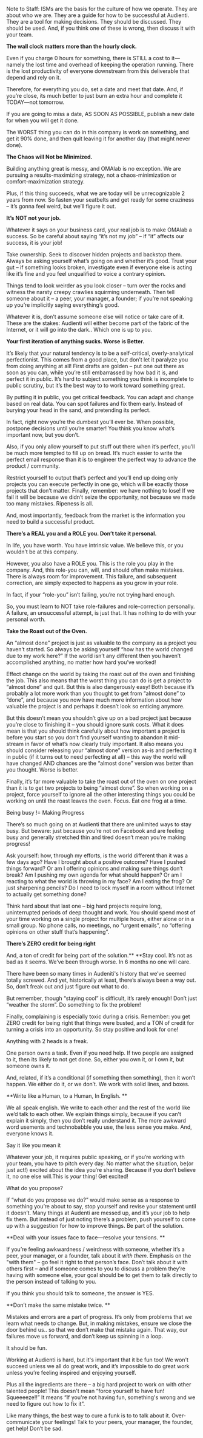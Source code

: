 Note to Staff: ISMs are the basis for the culture of how we operate. They are about who we are. They are a guide for how to be successful at Audienti. They are a tool for making decisions. They should be discussed. They should be used. And, if you think one of these is wrong, then  discuss it with your team.

**The wall clock matters more than the hourly clock.**

Even if you charge 0 hours for something, there is STILL a cost to it—namely the lost time and overhead of keeping the operation running.  There is the lost productivity of everyone downstream from this deliverable that depend and rely on it.

Therefore, for everything you do, set a date and meet that date.  And, if you’re close, its much better to just burn an extra hour and complete it TODAY—not tomorrow.

If you are going to miss a date, AS SOON AS POSSIBLE, publish a new date for when you will get it done.

The WORST thing you can do in this company is work on something, and get it 90% done, and then quit leaving it for another day \(that might never done\).

**The Chaos will Not be Minimized.**

Building anything great is messy, and OMAlab is no exception. We are pursuing a results-maximizing strategy, not a chaos-minimization or comfort-maximization strategy.

Plus, if this thing succeeds, what we are today will be unrecognizable 2 years from now. So fasten your seatbelts and get ready for some craziness – it’s gonna feel weird, but we’ll figure it out.

**It’s NOT not your job.**

Whatever it says on your business card, your real job is to make OMAlab a success. So be careful about saying “it’s not my job” – if “it” affects our success, it is your job!

Take ownership. Seek to discover hidden projects and backstop them. Always be asking yourself what’s going on and whether it’s good. Trust your gut – if something looks broken, investigate even if everyone else is acting like it’s fine and you feel unqualified to voice a contrary opinion.

Things tend to look weirder as you look closer – turn over the rocks and witness the narsty creepy crawlies squirming underneath. Then tell someone about it – a peer, your manager, a founder; if you’re not speaking up you’re implicitly saying everything’s good.

Whatever it is, don’t assume someone else will notice or take care of it. These are the stakes: Audienti will either become part of the fabric of the Internet, or it will go into the dark.. Which one is up to you.

**Your first iteration of anything sucks. Worse is Better.**

It’s likely that your natural tendency is to be a self-critical,
overly-analytical perfectionist. This comes from a good place, but don’t let it
paralyze you from doing anything at all! First drafts are golden – put one out
there as soon as you can, while you’re still embarrassed by how bad it is, and
perfect it in public. It’s hard to subject something you think is incomplete to
public scrutiny, but it’s the best way to to work toward something great.

By putting it in public, you get critical feedback. You can adapt and change
based on real data. You can spot failures and fix them early. Instead of burying
your head in the sand, and pretending its perfect.

In fact, right now you’re the dumbest you’ll ever be. When possible, postpone
decisions until you’re smarter! You think you know what’s important now, but you
don’t.

Also, if you only allow yourself to put stuff out there when it’s perfect,
you’ll be much more tempted to fill up on bread. It’s much easier to write the
perfect email response than it is to engineer the perfect way to advance the
product \/ community.

Restrict yourself to output that’s perfect and you’ll end up doing only projects
you can execute perfectly in one go, which will be exactly those projects that
don’t matter. Finally, remember: we have nothing to lose! If we fail it will be
because we didn’t seize the opportunity, not because we made too many mistakes.
Ripeness is all.

And, most importantly, feedback from the market is the information you need to
build a successful product.

**There’s a REAL you and a ROLE you. Don’t take it personal.**

In life, you have worth. You have intrinsic value. We believe this, or you
wouldn’t be at this company.

However, you also have a ROLE you. This is the role you play in the company.
And, this role-you can, will, and should often make mistakes. There is always
room for improvement. This failure, and subsequent correction, are simply
expected to happens as you grow in your role.

In fact, if your “role-you” isn’t failing, you’re not trying hard enough.

So, you must learn to NOT take role-failures and role-correction personally. A
failure, an unsuccessful attempt, is just that. It has nothing to do with your
personal worth.

**Take the Roast out of the Oven.**

An “almost done” project is just as valuable to the company as a project you
haven’t started. So always be asking yourself “how has the world changed due to
my work here?” If the world isn’t any different then you haven’t accomplished
anything, no matter how hard you’ve worked!

Effect change on the world by taking the roast out of the oven and finishing the
job. This also means that the worst thing you can do is get a project to “almost
done” and quit. But this is also dangerously easy! Both because it’s probably a
lot more work than you thought to get from “almost done” to “done”, and because
you now have much more information about how valuable the project is and perhaps
it doesn’t look so enticing anymore.

But this doesn’t mean you shouldn’t give up on a bad project just because you’re
close to finishing it – you should ignore sunk costs. What it does mean is that
you should think carefully about how important a project is before you start so
you don’t find yourself wanting to abandon it mid-stream in favor of what’s now
clearly truly important. It also means you should consider releasing your
“almost done” version as-is and perfecting it in public \(if it turns out to need
perfecting at all\) – this way the world will have changed AND chances are the
“almost done” version was better than you thought. Worse is better.

Finally, it’s far more valuable to take the roast out of the oven on one project
than it is to get two projects to being “almost done”. So when working on a
project, force yourself to ignore all the other interesting things you could be
working on until the roast leaves the oven. Focus. Eat one frog at a time.

Being busy != Making Progress

There’s so much going on at Audienti that there are unlimited ways to stay busy.
But beware: just because you’re not on Facebook and are feeling busy and
generally stretched thin and tired doesn’t mean you’re making progress!

Ask yourself: how, through my efforts, is the world different than it was a few
days ago? Have I brought about a positive outcome? Have I pushed things forward?
Or am I offering opinions and making sure things don’t break? Am I pushing my
own agenda for what should happen? Or am I reacting to what the world is
throwing in my face? Am I eating the frog? Or just sharpening pencils? Do I need
to lock myself in a room without Internet to actually get something done?

Think hard about that last one – big hard projects require long, uninterrupted
periods of deep thought and work. You should spend most of your time working on
a single project for multiple hours, either alone or in a small group. No phone
calls, no meetings, no “urgent emails”, no “offering opinions on other stuff
that’s happening”.

**There’s ZERO credit for being right**

And, a ton of credit for being part of the solution.** **Stay cool. It’s not as
bad as it seems. We’ve been through worse. In 6 months no one will care.

There have been so many times in Audeniti's history that we’ve seemed totally
screwed. And yet, historically at least, there’s always been a way out. So,
don’t freak out and just figure out what to do.

But remember, though “staying cool” is difficult, it’s rarely enough! Don’t just
“weather the storm”. Do something to fix the problem!

Finally, complaining is especially toxic during a crisis. Remember: you get ZERO
credit for being right that things were busted, and a TON of credit for turning
a crisis into an opportunity. So stay positive and look for one!

Anything with 2 heads is a freak.

One person owns a task. Even if you need help. If two people are assigned to it,
then its likely to not get done. So, either you own it, or I own it, but someone
owns it.

And, related, if it’s a conditional \(if something then something\), then it won’t
happen. We either do it, or we don’t. We work with solid lines, and boxes.

**Write like a Human, to a Human, In English. **

We all speak english. We write to each other and the rest of the world like we’d
talk to each other. We explain things simply, because if you can’t explain it
simply, then you don’t really understand it.  The more awkward word usements and
technobabble you use, the less sense you make. And, everyone knows it.

Say it like you mean it

Whatever your job, it requires public speaking, or if you’re working with your
team, you have to pitch every day.  No matter what the situation, be\(or just
act!\) excited about the idea you’re sharing. Because if you don’t believe it, no
one else will.This is _your_ thing! Get excited!

What do you propose?

If “what do you propose we do?” would make sense as a response to something
you’re about to say, stop yourself and revise your statement until it
doesn’t. Many things at Audenti are messed up, and it’s your job to help fix
them. But instead of just noting there’s a problem, push yourself to come up
with a suggestion for how to improve things. Be part of the solution.

**Deal with your issues face to face—resolve your tensions. **

If you’re feeling awkwardness \/ weirdness with someone, whether it’s a peer,
your manager, or a founder, talk about it _with them_. Emphasis on the "with
them" – go feel it right to that person’s face. Don’t talk about it with others
first – and if someone comes to you to discuss a problem they’re having with
someone else, your goal should be to get them to talk directly to the person
instead of talking to you.

If you think you should talk to someone, the answer is YES.

**Don’t make the same mistake twice. **

Mistakes and errors are a part of progress. It’s only from problems that we
learn what needs to change.  But, in making mistakes, ensure we close the door
behind us.. so that we don’t make that mistake again. That way, our failures
move us forward, and don’t keep us spinning in a loop.

It should be fun.

Working at Audienti is hard, but it's important that it be fun too! We won't
succeed unless we all do great work, and it’s impossible to do great work unless
you’re feeling inspired and enjoying yourself.

Plus all the ingredients are there – a big hard project to work on with other
talented people! This doesn't mean “force yourself to have fun! Squeeeeze!!” It
means “If you're not having fun, something's wrong and we need to figure out how
to fix it”.

Like many things, the best way to cure a funk is to to talk about it.
Over-communicate your feelings! Talk to your peers, your manager, the founder,
get help! Don’t be sad.

